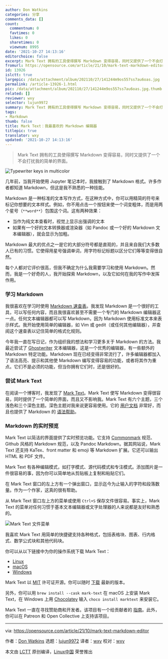 ```yaml
---
author: Don Watkins
categories: 分享
comments_data: []
count:
  commentnum: 0
  favtimes: 0
  likes: 0
  sharetimes: 0
  viewnum: 8995
date: '2021-10-27 14:13:16'
editorchoice: false
excerpt: Mark Text 拥有的工具使得撰写 Markdown 变得容易，同时又提供了一个不会打扰我的简单的界面。
fromurl: https://opensource.com/article/21/10/mark-text-markdown-editor
id: 13926
islctt: true
largepic: /data/attachment/album/202110/27/141244m9os557ss7au6oas.jpg
permalink: /article-13926-1.html
pic: /data/attachment/album/202110/27/141244m9os557ss7au6oas.jpg.thumb.jpg
related: []
reviewer: wxy
selector: lujun9972
summary: Mark Text 拥有的工具使得撰写 Markdown 变得容易，同时又提供了一个不会打扰我的简单的界面。
tags:
- Markdown
thumb: false
title: Mark Text：我最喜欢的 Markdown 编辑器
titlepic: true
translator: wxy
updated: '2021-10-27 14:13:16'
---
```



> 
> Mark Text 拥有的工具使得撰写 Markdown 变得容易，同时又提供了一个不会打扰我的简单的界面。
> 
> 
> 


![](/data/attachment/album/202110/27/141244m9os557ss7au6oas.jpg "Typewriter keys in multicolor")


几年前，当我开始使用 Jupyter 笔记本时，我接触到了 Markdown 格式。许多作者都知道 Markdown，但这是我不熟悉的一种技能。


Markdown 是一种标准的文本写作方式，在这种方式中，你可以用精简的符号来标记你想要的文本样式。例如，你不用点击一个按钮来使一个词变粗体，而是用两个星号（`**word**`）包围这个词。这有两种效果：


* 当作为纯文本查看时，视觉上显示出强调的文本
* 如果有一个好的文本转换器或渲染器（如 Pandoc 或一个好的 Markdown 文本编辑器），就会显示为加粗。


Markdown 最大的优点之一是它的大部分符号都是直观的，并且来自我们大多数人已有的习惯。它使得用星号强调单词，用字符标记标题以区分它们等等变得很自然。


每个人都对它评价很高，但我不确定为什么我需要学习和使用 Markdown。然而，我是一个好奇的人，我开始探索 Markdown，以及它如何在我的写作中发挥作用。


### 学习 Markdown


我很喜欢在学习时使用 [Markdown 速查表](https://opensource.com/downloads/cheat-sheet-markdown)。我发现 Markdown 是一个很好的工具，可以写任何内容，而且我很喜欢甚至不需要一个专门的 Markdown 编辑器这一点。任何文本编辑器都可以写 Markdown，因为 Markdown 使用标准文本来表示样式。我开始使用简单的编辑器，如 Vim 或 gedit（或任何其他编辑器），并查阅这个速查表以记住简单的格式化规则。


今年我一直在写日记，作为组织我的想法和学习更多关于 Markdown 的方法。我最近尝试了 [Ghostwriter](https://wereturtle.github.io/ghostwriter/) 文本编辑器，这是一个优秀的编辑器，有一些额外的 Markdown 特定功能。Markdown 现在已经变得非常流行了，许多编辑器都加入了语法高亮、提示和其他使 Markdown 编写变得容易的功能，或者将其作为重点。它们不是必须的功能，但当你拥有它们时，还是很好的。


### 尝试 Mark Text


在阅读一个博客时，我发现了 [Mark Text](https://marktext.app/)。Mark Text 使写 Markdown 变得很容易，同时提供了一个简单的界面，而且又不影响我。Mark Text 有六个主题，三个浅色和三个深色主题。深色主题对我来说更容易使用。它的 [用户文档](https://github.com/marktext/marktext/blob/master/docs/README.md) 非常好，而且也提供了 Markdown 的 [语法帮助](https://github.com/marktext/marktext/blob/master/docs/MARKDOWN_SYNTAX.md)。


### Markdown 的实时预览


Mark Text 以简洁的界面提供了实时预览功能。它支持 [Commonmark](https://commonmark.org/) 规范、Github 风格的 Markdown 规范，以及 Pandoc Markdown。据其网站说，Mark Text 还支持 KaTex、front matter 和 emoji 等 Markdown 扩展。它还可以输出 HTML 和 PDF 文件。


Mark Text 有各种编辑模式，如打字模式、源代码模式和专注模式。添加图片是一件很容易的事，因为你可以简单地从剪贴板上复制和粘贴它们。


在 Mark Text 窗口的左上方有一个弹出窗口，显示迄今为止输入的字符和段落数量。作为一个作家，这真的很有帮助。


从 Mark Text 窗口左上方的菜单或使用 `Ctrl+S` 保存文件很容易。事实上，Mark Text 的菜单对任何习惯于基本文本编辑器或文字处理器的人来说都是友好和熟悉的。


![Mark Text 文件菜单](/data/attachment/album/202110/27/141318ya6p3ppzkq1w83mb.png "Mark Text file menu")


我喜欢 Mark Text 用简单的快捷键支持各种格式，包括表格块、图表、行内格式、数学公式块和其他代码块。


你可以从以下链接中为你的操作系统下载 Mark Text：


* [Linux](https://github.com/marktext/marktext/releases/latest/download/marktext-x86_64.AppImage)
* [macOS](https://github.com/marktext/marktext/releases/latest/download/marktext.dmg)
* [Windows](https://github.com/marktext/marktext/releases/latest/download/marktext-setup.exe)


Mark Text 以 [MIT](https://github.com/marktext/marktext/blob/develop/LICENSE) 许可证开源。你可以随时 [下载](https://github.com/marktext/marktext/releases) 最新的版本。


另外，你可以用 `brew install --cask mark-text` 在 macOS 上安装 Mark Text，在 Windows 上用 [Chocolatey](https://chocolatey.org/) 输入 `choco install marktext` 来安装它。


Mark Text 一直在寻找赞助商和开发者。该项目有一个给贡献者的 [指南](https://github.com/marktext/marktext/blob/develop/CONTRIBUTING.md)。此外，你可以在 Patreon 和 Open Collective 上支持该项目。




---


via: <https://opensource.com/article/21/10/mark-text-markdown-editor>


作者：[Don Watkins](https://opensource.com/users/don-watkins) 选题：[lujun9972](https://github.com/lujun9972) 译者：[wxy](https://github.com/wxy) 校对：[wxy](https://github.com/wxy)


本文由 [LCTT](https://github.com/LCTT/TranslateProject) 原创编译，[Linux中国](https://linux.cn/) 荣誉推出